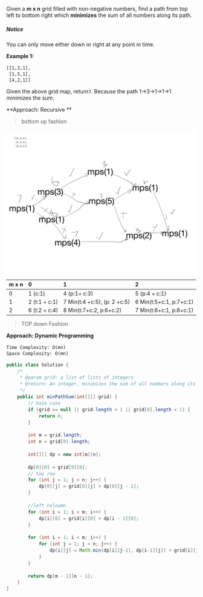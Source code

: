 Given a **m x n** grid filled with non-negative numbers, find a path from top left to bottom right which **minimizes** the sum of all numbers along its path.

##### Notice

You can only move either down or right at any point in time.

**Example 1:**

```
[[1,3,1],
 [1,5,1],
 [4,2,1]]
```

Given the above grid map, return`7`. Because the path 1→3→1→1→1 minimizes the sum.

**Approach: Recursive **

> bottom up fashion

![](/assets/minPathSum.png)

| m x n | 0 | 1 | 2 |
| :--- | :--- | :--- | :--- |
| 0 | 1 \(c:1\) | 4 \(p:1+ c:3\) | 5 \(p:4 + c:1\) |
| 1 | 2 \(t:1 + c:1\) | 7 Min\(t:4 +c:5\), \(p: 2 +c:5\) | 6 Min\(t:5+c:1, p:7+c:1\) |
| 2 | 6 \(t:2 + c:4\) | 8 Min\(t:7+c:2, p:6+c:2\) | 7 Min\(t:6+c:1, p:8+c:1\) |

> TOP down Fashion

**Approach: Dynamic Programming**

```
Time Complexity: O(mn)
Space Complexity: O(mn)
```

```java
public class Solution {
    /*
     * @param grid: a list of lists of integers
     * @return: An integer, minimizes the sum of all numbers along its path
     */
    public int minPathSum(int[][] grid) {
        // base case
        if (grid == null || grid.length < 1 || grid[0].length < 1) {
            return 0;
        }

        int m = grid.length;
        int n = grid[0].length;

        int[][] dp = new int[m][n];

        dp[0][0] = grid[0][0];
        // top row
        for (int j = 1; j < n; j++) {
            dp[0][j] = grid[0][j] + dp[0][j - 1];
        }

        //left coloumn
        for (int i = 1; i < m; i++) {
            dp[i][0] = grid[i][0] + dp[i - 1][0];
        }

        for (int i = 1; i < m; i++) {
            for (int j = 1; j < n; j++) {
                dp[i][j] = Math.min(dp[i][j-1], dp[i-1][j]) + grid[i][j];
            }
        }

        return dp[m - 1][n - 1];
    }
}
```



